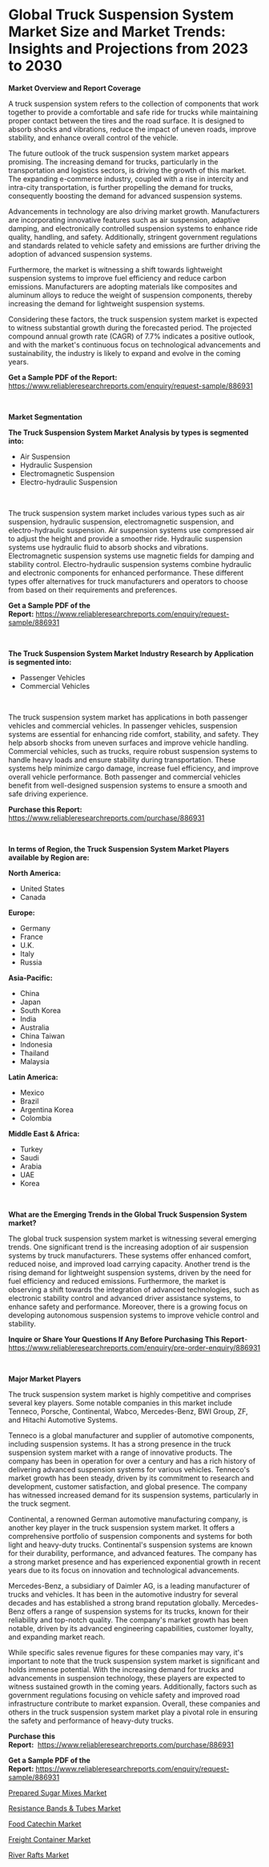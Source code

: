 <p><h1>Global Truck Suspension System Market Size and Market Trends: Insights and Projections from 2023 to 2030</h1></p><p><strong>Market Overview and Report Coverage</strong></p>
<p><p>A truck suspension system refers to the collection of components that work together to provide a comfortable and safe ride for trucks while maintaining proper contact between the tires and the road surface. It is designed to absorb shocks and vibrations, reduce the impact of uneven roads, improve stability, and enhance overall control of the vehicle.</p><p>The future outlook of the truck suspension system market appears promising. The increasing demand for trucks, particularly in the transportation and logistics sectors, is driving the growth of this market. The expanding e-commerce industry, coupled with a rise in intercity and intra-city transportation, is further propelling the demand for trucks, consequently boosting the demand for advanced suspension systems.</p><p>Advancements in technology are also driving market growth. Manufacturers are incorporating innovative features such as air suspension, adaptive damping, and electronically controlled suspension systems to enhance ride quality, handling, and safety. Additionally, stringent government regulations and standards related to vehicle safety and emissions are further driving the adoption of advanced suspension systems.</p><p>Furthermore, the market is witnessing a shift towards lightweight suspension systems to improve fuel efficiency and reduce carbon emissions. Manufacturers are adopting materials like composites and aluminum alloys to reduce the weight of suspension components, thereby increasing the demand for lightweight suspension systems.</p><p>Considering these factors, the truck suspension system market is expected to witness substantial growth during the forecasted period. The projected compound annual growth rate (CAGR) of 7.7% indicates a positive outlook, and with the market's continuous focus on technological advancements and sustainability, the industry is likely to expand and evolve in the coming years.</p></p>
<p><strong>Get a Sample PDF of the Report:</strong> <a href="https://www.reliableresearchreports.com/enquiry/request-sample/886931">https://www.reliableresearchreports.com/enquiry/request-sample/886931</a></p>
<p>&nbsp;</p>
<p><strong>Market Segmentation</strong></p>
<p><strong>The Truck Suspension System Market Analysis by types is segmented into:</strong></p>
<p><ul><li>Air Suspension</li><li>Hydraulic Suspension</li><li>Electromagnetic Suspension</li><li>Electro-hydraulic Suspension</li></ul></p>
<p>&nbsp;</p>
<p><p>The truck suspension system market includes various types such as air suspension, hydraulic suspension, electromagnetic suspension, and electro-hydraulic suspension. Air suspension systems use compressed air to adjust the height and provide a smoother ride. Hydraulic suspension systems use hydraulic fluid to absorb shocks and vibrations. Electromagnetic suspension systems use magnetic fields for damping and stability control. Electro-hydraulic suspension systems combine hydraulic and electronic components for enhanced performance. These different types offer alternatives for truck manufacturers and operators to choose from based on their requirements and preferences.</p></p>
<p><strong>Get a Sample PDF of the Report:</strong>&nbsp;<a href="https://www.reliableresearchreports.com/enquiry/request-sample/886931">https://www.reliableresearchreports.com/enquiry/request-sample/886931</a></p>
<p>&nbsp;</p>
<p><strong>The Truck Suspension System Market Industry Research by Application is segmented into:</strong></p>
<p><ul><li>Passenger Vehicles</li><li>Commercial Vehicles</li></ul></p>
<p>&nbsp;</p>
<p><p>The truck suspension system market has applications in both passenger vehicles and commercial vehicles. In passenger vehicles, suspension systems are essential for enhancing ride comfort, stability, and safety. They help absorb shocks from uneven surfaces and improve vehicle handling. Commercial vehicles, such as trucks, require robust suspension systems to handle heavy loads and ensure stability during transportation. These systems help minimize cargo damage, increase fuel efficiency, and improve overall vehicle performance. Both passenger and commercial vehicles benefit from well-designed suspension systems to ensure a smooth and safe driving experience.</p></p>
<p><strong>Purchase this Report:</strong>&nbsp; <a href="https://www.reliableresearchreports.com/purchase/886931">https://www.reliableresearchreports.com/purchase/886931</a></p>
<p>&nbsp;</p>
<p><strong>In terms of Region, the Truck Suspension System Market Players available by Region are:</strong></p>
<p>
    <p> <strong> North America: </strong>
        <ul>
            <li>United States</li>
            <li>Canada</li>
        </ul>
        </p> 
    <p> <strong> Europe: </strong>
        <ul>
            <li>Germany</li>
            <li>France</li>
            <li>U.K.</li>
            <li>Italy</li>
            <li>Russia</li>
        </ul>
        </p> 
    <p> <strong> Asia-Pacific: </strong>
        <ul>
            <li>China</li>
            <li>Japan</li>
            <li>South Korea</li>
            <li>India</li>
            <li>Australia</li>
            <li>China Taiwan</li>
            <li>Indonesia</li>
            <li>Thailand</li>
            <li>Malaysia</li>
        </ul>
        </p> 
    <p> <strong> Latin America: </strong>
        <ul>
            <li>Mexico</li>
            <li>Brazil</li>
            <li>Argentina Korea</li>
            <li>Colombia</li>
        </ul>
        </p> 
    <p> <strong> Middle East & Africa: </strong>
        <ul>
            <li>Turkey</li>
            <li>Saudi</li>
            <li>Arabia</li>
            <li>UAE</li>
            <li>Korea</li>
        </ul>
    </p>
    </p>
<p>&nbsp;</p>
<p><strong>What are the Emerging Trends in the Global Truck Suspension System market?</strong></p>
<p><p>The global truck suspension system market is witnessing several emerging trends. One significant trend is the increasing adoption of air suspension systems by truck manufacturers. These systems offer enhanced comfort, reduced noise, and improved load carrying capacity. Another trend is the rising demand for lightweight suspension systems, driven by the need for fuel efficiency and reduced emissions. Furthermore, the market is observing a shift towards the integration of advanced technologies, such as electronic stability control and advanced driver assistance systems, to enhance safety and performance. Moreover, there is a growing focus on developing autonomous suspension systems to improve vehicle control and stability.</p></p>
<p><strong>Inquire or Share Your Questions If Any Before Purchasing This Report</strong>- <a href="https://www.reliableresearchreports.com/enquiry/pre-order-enquiry/886931">https://www.reliableresearchreports.com/enquiry/pre-order-enquiry/886931</a></p>
<p>&nbsp;</p>
<p><strong>Major Market Players</strong></p>
<p><p>The truck suspension system market is highly competitive and comprises several key players. Some notable companies in this market include Tenneco, Porsche, Continental, Wabco, Mercedes-Benz, BWI Group, ZF, and Hitachi Automotive Systems. </p><p>Tenneco is a global manufacturer and supplier of automotive components, including suspension systems. It has a strong presence in the truck suspension system market with a range of innovative products. The company has been in operation for over a century and has a rich history of delivering advanced suspension systems for various vehicles. Tenneco's market growth has been steady, driven by its commitment to research and development, customer satisfaction, and global presence. The company has witnessed increased demand for its suspension systems, particularly in the truck segment. </p><p>Continental, a renowned German automotive manufacturing company, is another key player in the truck suspension system market. It offers a comprehensive portfolio of suspension components and systems for both light and heavy-duty trucks. Continental's suspension systems are known for their durability, performance, and advanced features. The company has a strong market presence and has experienced exponential growth in recent years due to its focus on innovation and technological advancements. </p><p>Mercedes-Benz, a subsidiary of Daimler AG, is a leading manufacturer of trucks and vehicles. It has been in the automotive industry for several decades and has established a strong brand reputation globally. Mercedes-Benz offers a range of suspension systems for its trucks, known for their reliability and top-notch quality. The company's market growth has been notable, driven by its advanced engineering capabilities, customer loyalty, and expanding market reach.</p><p>While specific sales revenue figures for these companies may vary, it's important to note that the truck suspension system market is significant and holds immense potential. With the increasing demand for trucks and advancements in suspension technology, these players are expected to witness sustained growth in the coming years. Additionally, factors such as government regulations focusing on vehicle safety and improved road infrastructure contribute to market expansion. Overall, these companies and others in the truck suspension system market play a pivotal role in ensuring the safety and performance of heavy-duty trucks.</p></p>
<p><strong>Purchase this Report:</strong>&nbsp;&nbsp;<a href="https://www.reliableresearchreports.com/purchase/886931">https://www.reliableresearchreports.com/purchase/886931</a></p>
<p></p>
<p><strong>Get a Sample PDF of the Report:</strong>&nbsp;<a href="https://www.reliableresearchreports.com/enquiry/request-sample/886931">https://www.reliableresearchreports.com/enquiry/request-sample/886931</a></p>
<p><p><a href="https://www.linkedin.com/pulse/prepared-sugar-mixes-market-size-share-amp-trends-analysis-95hce/">Prepared Sugar Mixes Market</a></p><p><a href="https://medium.com/@rahulv.reportprime/resistance-bands-amp-tubes-market-size-reveals-the-best-marketing-channels-in-global-industry-652c1a437a18">Resistance Bands & Tubes Market</a></p><p><a href="https://www.linkedin.com/pulse/food-catechin-market-insights-players-forecast-till-2030-vzgxe/">Food Catechin Market</a></p><p><a href="https://github.com/BryceTownsendr/Market-Research-Report-List-2/blob/main/freight-container-market.md">Freight Container Market</a></p><p><a href="https://medium.com/@snehareportprime/river-rafts-market-report-reveals-the-latest-trends-and-growth-opportunities-of-this-market-2c995f6fd5ca">River Rafts Market</a></p></p>